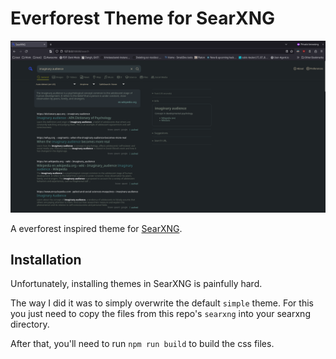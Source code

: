 # Everforest Theme for SearXNG

![Screenshot](preview.png)

A everforest inspired theme for [SearXNG](https://github.com/searxng/searxng).

## Installation

Unfortunately, installing themes in SearXNG is painfully hard.

The way I did it was to simply overwrite the default `simple` theme.
For this you just need to copy the files from this repo's `searxng`
into your searxng directory.

After that, you'll need to run `npm run build` to build the css files.

